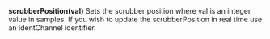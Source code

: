 <a name="scrubberPosition"><h3 style="padding-top: 40px; margin-top: 40px;"></h3></a>
**scrubberPosition(val)** Sets the scrubber position where val is an integer value in samples. If you wish to update the scrubberPosition in real time use an identChannel identifier.